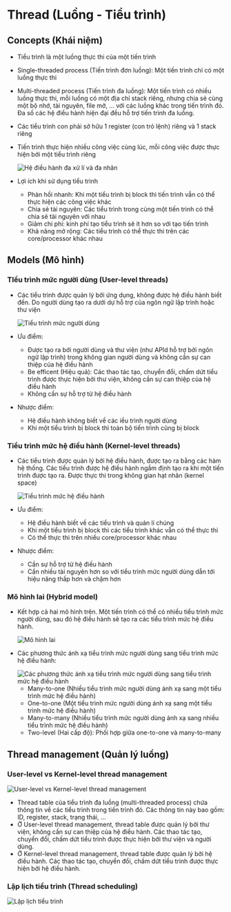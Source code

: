 # Thread (Luồng - Tiểu trình)

## Concepts (Khái niệm)
- Tiểu trình là một luồng thực thi của một tiến trình

- Single-threaded process (Tiến trình đơn luồng): Một tiến trình chỉ có một luồng thực thi
- Multi-threaded process (Tiến trình đa luồng): Một tiến trình có nhiều luồng thực thi, mỗi luồng có một địa chỉ stack riêng, nhưng chia sẻ cùng một bộ nhớ, tài nguyên, file mở, ... với các luồng khác trong tiến trình đó. Đa số các hệ điều hành hiện đại đều hỗ trợ tiến trình đa luồng.

- Các tiểu trình con phải sở hữu 1 register (con trỏ lệnh) riêng và 1 stack riêng

- Tiến trình thực hiện nhiều công việc cùng lúc, mỗi công việc được thực hiện bởi một tiểu trình riêng

    <img title="Hệ điều hành đa xử lí và đa nhân" src="w5img/img1.png">

- Lợi ích khi sử dụng tiểu trình
    - Phản hồi nhanh: Khi một tiểu trình bị block thì tiến trình vẫn có thể thực hiện các công việc khác
    - Chia sẻ tài nguyên: Các tiểu trình trong cùng một tiến trình có thể chia sẻ tài nguyên với nhau
    - Giảm chi phí: kinh phí tạo tiểu trình sẽ ít hơn so với tạo tiến trình
    - Khả năng mở rộng: Các tiểu trình có thể thực thi trên các core/processor khác nhau

## Models (Mô hình)

### TIểu trình mức người dùng (User-level threads)
- Các tiểu trình được quản lý bởi ứng dụng, không được hệ điều hành biết đến. Do người dùng tạo ra dưới dự hỗ trợ của ngôn ngữ lập trình hoặc thư viện

    <img title="Tiểu trình mức người dùng" src="w5img/img2.png">

- Ưu điểm:
    - Được tạo ra bới người dùng và thư viện (như APId hỗ trợ bởi ngôn ngữ lập trình) trong không gian người dùng và không cần sự can thiệp của hệ điều hành
    - Be efficent (Hiệu quả): Các thao tác tạo, chuyển đổi, chấm dứt tiểu trình được thực hiện bởi thư viện, không cần sự can thiệp của hệ điều hành
    - Không cần sự hỗ trợ từ hệ điều hành

- Nhược điểm:
    - Hệ điều hành không biết về các iểu trình người dùng
    - Khi một tiểu trình bị block thì toàn bộ tiến trình cũng bị block

### Tiểu trình mức hệ điều hành (Kernel-level threads)
- Các tiểu trình được quản lý bởi hệ điều hành, được tạo ra bằng các hàm hệ thống. Các tiểu trình được hệ điều hành ngầm định tạo ra khi một tiến trình được tạo ra. Được thực thi trong không gian hạt nhân (kernel space)

    <img title="Tiểu trình mức hệ điều hành" src="w5img/img3.png">

- Ưu điểm:
    - Hệ điều hành biết về các tiểu trình và quản lí chúng
    - Khi một tiểu trình bị block thì các tiểu trình khác vẫn có thể thực thi
    - Có thể thực thi trên nhiều core/processor khác nhau
- Nhược điểm:
    - Cần sự hỗ trợ từ hệ điều hành
    - Cần nhiều tài nguyên hơn so với tiểu trình mức người dùng dẫn tới hiệu năng thấp hơn và chậm hơn

### Mô hình lai (Hybrid model)
- Kết hợp cả hai mô hình trên. Một tiến trình có thể có nhiều tiểu trình mức người dùng, sau đó hệ điều hành sẽ tạo ra các tiểu trình mức hệ điều hành.

    <img title="Mô hình lai" src="w5img/img4.png">

- Các phương thức ánh xạ tiểu trình mức người dùng sang tiểu trình mức hệ điều hành:

    <img title="Các phương thức ánh xạ tiểu trình mức người dùng sang tiểu trình mức hệ điều hành" src="w5img/img5.png">

    - Many-to-one (Nhiều tiểu trình mức người dùng ánh xạ sang một tiểu trình mức hệ điều hành)
    - One-to-one (Một tiểu trình mức người dùng ánh xạ sang một tiểu trình mức hệ điều hành)
    - Many-to-many (Nhiều tiểu trình mức người dùng ánh xạ sang nhiều tiểu trình mức hệ điều hành)
    - Two-level (Hai cấp độ): Phối hợp giữa one-to-one và many-to-many

## Thread management (Quản lý luồng)
### User-level vs Kernel-level thread management

<img title="User-level vs Kernel-level thread management" src="w5img/img6.png">

- Thread table của tiểu trình đa luồng (multi-threaded process) chứa thông tin về các tiểu trình trong tiến trình đó. Các thông tin này bao gồm: ID, register, stack, trạng thái, ...
- Ở User-level thread management, thread table được quản lý bởi thư viện, không cần sự can thiệp của hệ điều hành. Các thao tác tạo, chuyển đổi, chấm dứt tiểu trình được thực hiện bởi thư viện và người dùng.
- Ở Kernel-level thread management, thread table được quản lý bởi hệ điều hành. Các thao tác tạo, chuyển đổi, chấm dứt tiểu trình được thực hiện bởi hệ điều hành.

### Lập lịch tiểu trình (Thread scheduling)

<img title="Lập lịch tiểu trình" src="w5img/img7.png">
